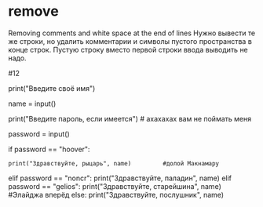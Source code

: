 # remove
Removing comments and white space at the end of lines
Нужно вывести те же строки, но удалить комментарии и символы пустого пространства в конце строк. Пустую строку вместо первой строки ввода выводить не надо.

#12

print("Введите своё имя")

name = input()

print("Введите пароль, если имеется")    # ахахахах вам не поймать меня

password = input()

if password == "hoover":

    print("Здравствуйте, рыцарь", name)         #долой Макнамару
    
elif password == "noncr":
    print("Здравствуйте, паладин", name)
elif password == "gelios":
    print("Здравствуйте, старейшина", name)          #Элайджа вперёд
else:
    print("Здравствуйте, послушник", name)
